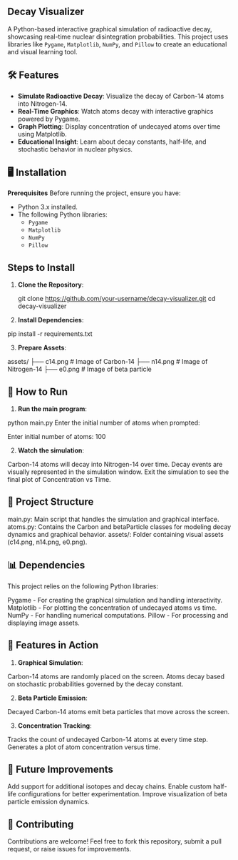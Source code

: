 **Decay Visualizer**
--------------------

A Python-based interactive graphical simulation of radioactive decay, showcasing real-time nuclear disintegration probabilities. This project uses libraries like `Pygame`, `Matplotlib`, `NumPy`, and `Pillow` to create an educational and visual learning tool.

**🛠 Features**
---------------

- **Simulate Radioactive Decay**: Visualize the decay of Carbon-14 atoms into Nitrogen-14.
- **Real-Time Graphics**: Watch atoms decay with interactive graphics powered by Pygame.
- **Graph Plotting**: Display concentration of undecayed atoms over time using Matplotlib.
- **Educational Insight**: Learn about decay constants, half-life, and stochastic behavior in nuclear physics.

**🖥 Installation**
-------------------

**Prerequisites**
Before running the project, ensure you have:
- Python 3.x installed.
- The following Python libraries:
  - `Pygame`
  - `Matplotlib`
  - `NumPy`
  - `Pillow`

**Steps to Install**
--------------------

1. **Clone the Repository**:
   
   git clone https://github.com/your-username/decay-visualizer.git
   cd decay-visualizer

2. **Install Dependencies**:

  pip install -r requirements.txt

3. **Prepare Assets**:
   
  assets/
  ├── c14.png    # Image of Carbon-14
  ├── n14.png    # Image of Nitrogen-14
  ├── e0.png     # Image of beta particle

**🚀 How to Run**
------------------

1. **Run the main program**:

  python main.py
  Enter the initial number of atoms when prompted:

  Enter initial number of atoms: 100
  
2. **Watch the simulation**:
   
  Carbon-14 atoms will decay into Nitrogen-14 over time.
  Decay events are visually represented in the simulation window.
  Exit the simulation to see the final plot of Concentration vs Time.
  
**📂 Project Structure**
-------------------------

main.py: Main script that handles the simulation and graphical interface.
atoms.py: Contains the Carbon and betaParticle classes for modeling decay dynamics and graphical behavior.
assets/: Folder containing visual assets (c14.png, n14.png, e0.png).

**📊 Dependencies**
--------------------

This project relies on the following Python libraries:

Pygame - For creating the graphical simulation and handling interactivity.
Matplotlib - For plotting the concentration of undecayed atoms vs time.
NumPy - For handling numerical computations.
Pillow - For processing and displaying image assets.

**🌟 Features in Action**
--------------------------

1. **Graphical Simulation**:
   
  Carbon-14 atoms are randomly placed on the screen.
  Atoms decay based on stochastic probabilities governed by the decay constant.

2. **Beta Particle Emission**:
   
  Decayed Carbon-14 atoms emit beta particles that move across the screen.

3. **Concentration Tracking**:
   
  Tracks the count of undecayed Carbon-14 atoms at every time step.
  Generates a plot of atom concentration versus time.

**🎯 Future Improvements**
---------------------------

Add support for additional isotopes and decay chains.
Enable custom half-life configurations for better experimentation.
Improve visualization of beta particle emission dynamics.

**🤝 Contributing**
--------------------

Contributions are welcome!
Feel free to fork this repository, submit a pull request, or raise issues for improvements.
